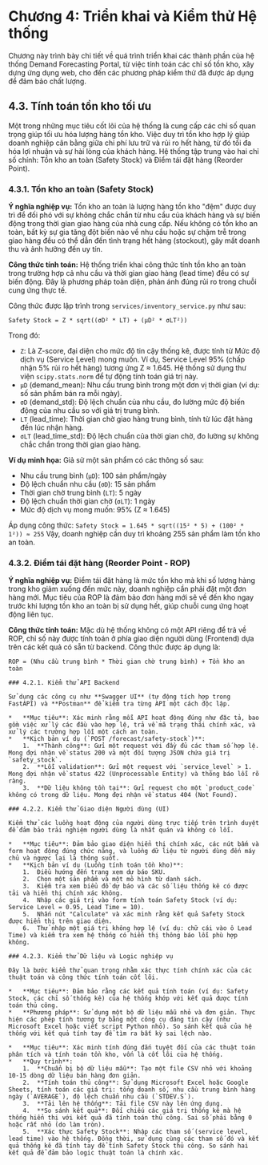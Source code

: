 # Chương 4: Triển khai và Kiểm thử Hệ thống

Chương này trình bày chi tiết về quá trình triển khai các thành phần của hệ thống Demand Forecasting Portal, từ việc tính toán các chỉ số tồn kho, xây dựng ứng dụng web, cho đến các phương pháp kiểm thử đã được áp dụng để đảm bảo chất lượng.

## 4.3. Tính toán tồn kho tối ưu

Một trong những mục tiêu cốt lõi của hệ thống là cung cấp các chỉ số quan trọng giúp tối ưu hóa lượng hàng tồn kho. Việc duy trì tồn kho hợp lý giúp doanh nghiệp cân bằng giữa chi phí lưu trữ và rủi ro hết hàng, từ đó tối đa hóa lợi nhuận và sự hài lòng của khách hàng. Hệ thống tập trung vào hai chỉ số chính: Tồn kho an toàn (Safety Stock) và Điểm tái đặt hàng (Reorder Point).

### **4.3.1. Tồn kho an toàn (Safety Stock)**

**Ý nghĩa nghiệp vụ:**
Tồn kho an toàn là lượng hàng tồn kho "đệm" được duy trì để đối phó với sự không chắc chắn từ nhu cầu của khách hàng và sự biến động trong thời gian giao hàng của nhà cung cấp. Nếu không có tồn kho an toàn, bất kỳ sự gia tăng đột biến nào về nhu cầu hoặc sự chậm trễ trong giao hàng đều có thể dẫn đến tình trạng hết hàng (stockout), gây mất doanh thu và ảnh hưởng đến uy tín.

**Công thức tính toán:**
Hệ thống triển khai công thức tính tồn kho an toàn trong trường hợp cả nhu cầu và thời gian giao hàng (lead time) đều có sự biến động. Đây là phương pháp toàn diện, phản ánh đúng rủi ro trong chuỗi cung ứng thực tế.

Công thức được lập trình trong `services/inventory_service.py` như sau:

```
Safety Stock = Z * sqrt((σD² * LT) + (μD² * σLT²))
```

Trong đó:
*   `Z`: Là Z-score, đại diện cho mức độ tin cậy thống kê, được tính từ Mức độ dịch vụ (Service Level) mong muốn. Ví dụ, Service Level 95% (chấp nhận 5% rủi ro hết hàng) tương ứng Z ≈ 1.645. Hệ thống sử dụng thư viện `scipy.stats.norm` để tự động tính toán giá trị này.
*   `μD` (demand_mean): Nhu cầu trung bình trong một đơn vị thời gian (ví dụ: số sản phẩm bán ra mỗi ngày).
*   `σD` (demand_std): Độ lệch chuẩn của nhu cầu, đo lường mức độ biến động của nhu cầu so với giá trị trung bình.
*   `LT` (lead_time): Thời gian chờ giao hàng trung bình, tính từ lúc đặt hàng đến lúc nhận hàng.
*   `σLT` (lead_time_std): Độ lệch chuẩn của thời gian chờ, đo lường sự không chắc chắn trong thời gian giao hàng.

**Ví dụ minh họa:**
Giả sử một sản phẩm có các thông số sau:
*   Nhu cầu trung bình (`μD`): 100 sản phẩm/ngày
*   Độ lệch chuẩn nhu cầu (`σD`): 15 sản phẩm
*   Thời gian chờ trung bình (`LT`): 5 ngày
*   Độ lệch chuẩn thời gian chờ (`σLT`): 1 ngày
*   Mức độ dịch vụ mong muốn: 95% (Z ≈ 1.645)

Áp dụng công thức:
`Safety Stock = 1.645 * sqrt((15² * 5) + (100² * 1²)) ≈ 255`
Vậy, doanh nghiệp cần duy trì khoảng 255 sản phẩm làm tồn kho an toàn.

### **4.3.2. Điểm tái đặt hàng (Reorder Point - ROP)**

**Ý nghĩa nghiệp vụ:**
Điểm tái đặt hàng là mức tồn kho mà khi số lượng hàng trong kho giảm xuống đến mức này, doanh nghiệp cần phải đặt một đơn hàng mới. Mục tiêu của ROP là đảm bảo đơn hàng mới sẽ về đến kho ngay trước khi lượng tồn kho an toàn bị sử dụng hết, giúp chuỗi cung ứng hoạt động liên tục.

**Công thức tính toán:**
Mặc dù hệ thống không có một API riêng để trả về ROP, chỉ số này được tính toán ở phía giao diện người dùng (Frontend) dựa trên các kết quả có sẵn từ backend. Công thức được áp dụng là:

```
ROP = (Nhu cầu trung bình * Thời gian chờ trung bình) + Tồn kho an toàn

### 4.2.1. Kiểm thử API Backend

Sử dụng các công cụ như **Swagger UI** (tự động tích hợp trong FastAPI) và **Postman** để kiểm tra từng API một cách độc lập.

*   **Mục tiêu**: Xác minh rằng mỗi API hoạt động đúng như đặc tả, bao gồm việc xử lý các đầu vào hợp lệ, trả về mã trạng thái chính xác, và xử lý các trường hợp lỗi một cách an toàn.
*   **Kịch bản ví dụ (`POST /forecast/safety-stock`)**: 
    1.  **Thành công**: Gửi một request với đầy đủ các tham số hợp lệ. Mong đợi nhận về status 200 và một đối tượng JSON chứa giá trị `safety_stock`.
    2.  **Lỗi validation**: Gửi một request với `service_level` > 1. Mong đợi nhận về status 422 (Unprocessable Entity) và thông báo lỗi rõ ràng.
    3.  **Dữ liệu không tồn tại**: Gửi request cho một `product_code` không có trong dữ liệu. Mong đợi nhận về status 404 (Not Found).

### 4.2.2. Kiểm thử Giao diện Người dùng (UI)

Kiểm thử các luồng hoạt động của người dùng trực tiếp trên trình duyệt để đảm bảo trải nghiệm người dùng là nhất quán và không có lỗi.

*   **Mục tiêu**: Đảm bảo giao diện hiển thị chính xác, các nút bấm và form hoạt động đúng chức năng, và luồng dữ liệu từ người dùng đến máy chủ và ngược lại là thông suốt.
*   **Kịch bản ví dụ (Luồng tính toán tồn kho)**:
    1.  Điều hướng đến trang xem dự báo SKU.
    2.  Chọn một sản phẩm và một mô hình từ danh sách.
    3.  Kiểm tra xem biểu đồ dự báo và các số liệu thống kê có được tải và hiển thị chính xác không.
    4.  Nhập các giá trị vào form tính toán Safety Stock (ví dụ: Service Level = 0.95, Lead Time = 10).
    5.  Nhấn nút "Calculate" và xác minh rằng kết quả Safety Stock được hiển thị trên giao diện.
    6.  Thử nhập một giá trị không hợp lệ (ví dụ: chữ cái vào ô Lead Time) và kiểm tra xem hệ thống có hiển thị thông báo lỗi phù hợp không.

### 4.2.3. Kiểm thử Dữ liệu và Logic nghiệp vụ

Đây là bước kiểm thử quan trọng nhằm xác thực tính chính xác của các thuật toán và công thức tính toán cốt lõi.

*   **Mục tiêu**: Đảm bảo rằng các kết quả tính toán (ví dụ: Safety Stock, các chỉ số thống kê) của hệ thống khớp với kết quả được tính toán thủ công.
*   **Phương pháp**: Sử dụng một bộ dữ liệu mẫu nhỏ và đơn giản. Thực hiện các phép tính tương tự bằng một công cụ đáng tin cậy (như Microsoft Excel hoặc viết script Python nhỏ). So sánh kết quả của hệ thống với kết quả tính tay để tìm ra bất kỳ sai lệch nào.

*   **Mục tiêu**: Xác minh tính đúng đắn tuyệt đối của các thuật toán phân tích và tính toán tồn kho, vốn là cốt lõi của hệ thống.
*   **Quy trình**:
    1.  **Chuẩn bị bộ dữ liệu mẫu**: Tạo một file CSV nhỏ với khoảng 10-15 dòng dữ liệu bán hàng đơn giản.
    2.  **Tính toán thủ công**: Sử dụng Microsoft Excel hoặc Google Sheets, tính toán các giá trị: tổng doanh số, nhu cầu trung bình hàng ngày (`AVERAGE`), độ lệch chuẩn nhu cầu (`STDEV.S`).
    3.  **Tải lên hệ thống**: Tải file CSV này lên ứng dụng.
    4.  **So sánh kết quả**: Đối chiếu các giá trị thống kê mà hệ thống hiển thị với kết quả đã tính toán thủ công. Sai số phải bằng 0 hoặc rất nhỏ (do làm tròn).
    5.  **Xác thực Safety Stock**: Nhập các tham số (service level, lead time) vào hệ thống. Đồng thời, sử dụng cùng các tham số đó và kết quả thống kê đã tính tay để tính Safety Stock thủ công. So sánh hai kết quả để đảm bảo logic thuật toán là chính xác.

